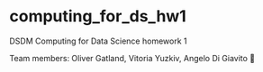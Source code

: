 # computing_for_ds_hw1
DSDM Computing for Data Science homework 1

Team members:
Oliver Gatland,
Vitoria Yuzkiv,
Angelo Di Giavito 🤌
